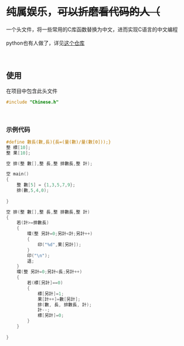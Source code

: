 # 纯属娱乐，~~可以折磨看代码的人（~~
一个头文件，将一些常用的C库函数替换为中文，进而实现C语言的中文编程  
<br>
python也有人做了，详见[这个仓库](https://github.com/Littlefean/SmartPython/tree/master/python%E8%BF%B7%E6%83%91%E8%A1%8C%E4%B8%BA/%E4%B8%AD%E6%96%87%E7%BC%96%E7%A8%8B)
<br>
<br>
<br>
## 使用
在项目中包含此头文件
```C
#include "Chinese.h"
```
<br>

### 示例代码
```C
#define 數長(數,長){長=(量(數)/量(數[0]));}
整 標[10];
整 果[10];

空 排(整 數[],整 長,整 排數長,整 計);

空 main()
{
    整 數[5] = {1,3,5,7,9};
    排(數,5,4,0);
    
}

空 排(整 數[],整 長,整 排數長,整 計)
{
    若(計>=排數長)
    {
        環(整 另計=0;另計<計;另計++)
        {
            印("%d",果[另計]);
        }
        印("\n");
        退;
    }
    環(整 另計=0;另計<長;另計++)
    {
        若(標[另計]==0)
        {
            標[另計]=1;
            果[計++]=數[另計];
            排(數, 長, 排數長, 計);
            計--;
            標[另計]=0;
        }
    }
    
}

```
